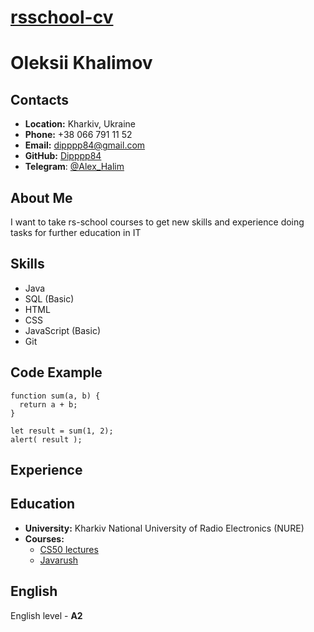 **[rsschool-cv](https://github.com/Dipppp84/rsschool-cv/)**
====================
**Oleksii Khalimov**
====================

**Contacts**
------------

*   **Location:** Kharkiv, Ukraine
*   **Phone:** +38 066 791 11 52
*   **Email:** dipppp84@gmail.com
*   **GitHub:** [Dipppp84](https://github.com/Dipppp84)
*   **Telegram**: [@Alex_Halim](https://t.me/Alex_Halim)

**About Me**
------------

I want to take rs-school courses to get new skills and experience 
doing tasks for further education in IT

**Skills**
----------

*   Java
*   SQL (Basic)   
*   HTML
*   CSS
*   JavaScript (Basic)
*   Git

**Code Example**
----------------

    function sum(a, b) {
      return a + b;
    }
    
    let result = sum(1, 2);
    alert( result );


**Experience**
--------------
**Education**
-------------

*   **University:** Kharkiv National University of Radio Electronics (NURE)
*   **Courses:**
    *   [CS50 lectures](https://www.youtube.com/channel/UCcabW7890RKJzL968QWEykA)
    *   [Javarush](https://javarush.ru)

**English**
-----------

 English level - **A2**